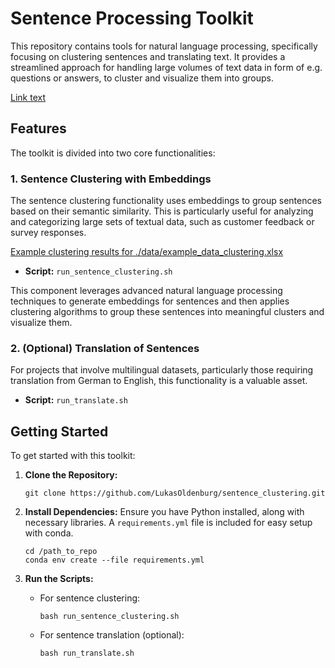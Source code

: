 
# Sentence Processing Toolkit

This repository contains tools for natural language processing, specifically focusing on clustering sentences and translating text. It provides a streamlined approach for handling large volumes of text data in form of e.g. questions or answers, to cluster and visualize them into groups.

[Link text](results/cluster_analysis_Question.pdf)

## Features

The toolkit is divided into two core functionalities:

### 1. Sentence Clustering with Embeddings


The sentence clustering functionality uses embeddings to group sentences based on their semantic similarity. This is particularly useful for analyzing and categorizing large sets of textual data, such as customer feedback or survey responses.

[Example clustering results for ./data/example_data_clustering.xlsx](./results/cluster_analysis_Question.pdf)

- **Script:** `run_sentence_clustering.sh`

This component leverages advanced natural language processing techniques to generate embeddings for sentences and then applies clustering algorithms to group these sentences into meaningful clusters and visualize them.

### 2. (Optional) Translation of Sentences

For projects that involve multilingual datasets, particularly those requiring translation from German to English, this functionality is a valuable asset.

- **Script:** `run_translate.sh`


## Getting Started

To get started with this toolkit:

1. **Clone the Repository:**
   ```
   git clone https://github.com/LukasOldenburg/sentence_clustering.git
   ```

2. **Install Dependencies:**
   Ensure you have Python installed, along with necessary libraries. A `requirements.yml` file is included for easy setup with conda.
   ```
   cd /path_to_repo
   conda env create --file requirements.yml
   ```

3. **Run the Scripts:**
   - For sentence clustering:
     ```
     bash run_sentence_clustering.sh
     ```
   - For sentence translation (optional):
     ```
     bash run_translate.sh
     ```


